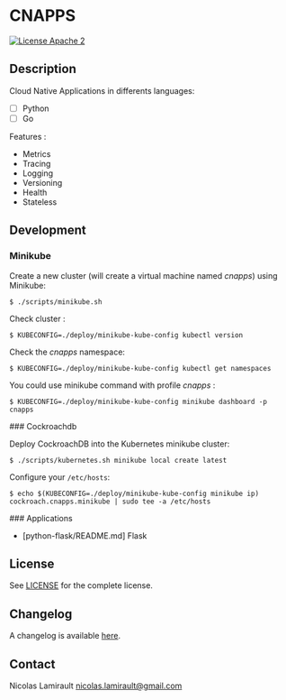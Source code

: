# CNAPPS

[![License Apache 2][badge-license]](LICENSE)

## Description

Cloud Native Applications in differents languages:

* [ ] Python
* [ ] Go

Features :

* Metrics
* Tracing
* Logging
* Versioning
* Health
* Stateless

## Development

### Minikube

Create a new cluster (will create a virtual machine named *cnapps*) using
Minikube:

    $ ./scripts/minikube.sh

Check cluster :

    $ KUBECONFIG=./deploy/minikube-kube-config kubectl version

Check the *cnapps* namespace:

    $ KUBECONFIG=./deploy/minikube-kube-config kubectl get namespaces

You could use minikube command with profile *cnapps* :

    $ KUBECONFIG=./deploy/minikube-kube-config minikube dashboard -p cnapps

### Cockroachdb

Deploy CockroachDB into the Kubernetes minikube cluster:

    $ ./scripts/kubernetes.sh minikube local create latest

Configure your `/etc/hosts`:

    $ echo $(KUBECONFIG=./deploy/minikube-kube-config minikube ip) cockroach.cnapps.minikube | sudo tee -a /etc/hosts

### Applications

* [python-flask/README.md] Flask

## License

See [LICENSE](LICENSE) for the complete license.

## Changelog

A changelog is available [here](ChangeLog.md).

## Contact

Nicolas Lamirault <nicolas.lamirault@gmail.com>



[badge-license]: https://img.shields.io/badge/license-Apache2-green.svg?style=flat
